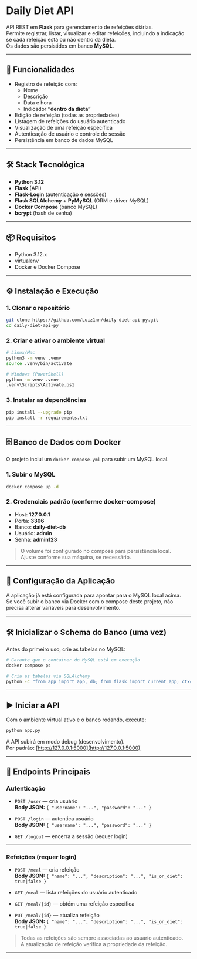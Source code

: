 
# Daily Diet API

API REST em **Flask** para gerenciamento de refeições diárias.  
Permite registrar, listar, visualizar e editar refeições, incluindo a indicação se cada refeição está ou não dentro da dieta.  
Os dados são persistidos em banco **MySQL**.

---

## 🚀 Funcionalidades

- Registro de refeição com:
  - Nome
  - Descrição
  - Data e hora
  - Indicador **“dentro da dieta”**
- Edição de refeição (todas as propriedades)
- Listagem de refeições do usuário autenticado
- Visualização de uma refeição específica
- Autenticação de usuário e controle de sessão
- Persistência em banco de dados MySQL

---

## 🛠️ Stack Tecnológica

- **Python 3.12**
- **Flask** (API)
- **Flask-Login** (autenticação e sessões)
- **Flask SQLAlchemy** + **PyMySQL** (ORM e driver MySQL)
- **Docker Compose** (banco MySQL)
- **bcrypt** (hash de senha)

---

## 📦 Requisitos

- Python 3.12.x
- virtualenv
- Docker e Docker Compose

---

## ⚙️ Instalação e Execução

### 1. Clonar o repositório

```bash
git clone https://github.com/Luiz1nn/daily-diet-api-py.git
cd daily-diet-api-py
```

### 2. Criar e ativar o ambiente virtual

```bash
# Linux/Mac
python3 -m venv .venv
source .venv/bin/activate

# Windows (PowerShell)
python -m venv .venv
.venv\Scripts\Activate.ps1
```

### 3. Instalar as dependências

```bash
pip install --upgrade pip
pip install -r requirements.txt
```

---

## 🗄️ Banco de Dados com Docker

O projeto inclui um `docker-compose.yml` para subir um MySQL local.

### 1. Subir o MySQL

```bash
docker compose up -d
```

### 2. Credenciais padrão (conforme docker-compose)

- Host: **127.0.0.1**
- Porta: **3306**
- Banco: **daily-diet-db**
- Usuário: **admin**
- Senha: **admin123**

> O volume foi configurado no compose para persistência local.  
> Ajuste conforme sua máquina, se necessário.

---

## 🔧 Configuração da Aplicação

A aplicação já está configurada para apontar para o MySQL local acima.  
Se você subir o banco via Docker com o compose deste projeto, não precisa alterar variáveis para desenvolvimento.

---

## 🛠️ Inicializar o Schema do Banco (uma vez)

Antes do primeiro uso, crie as tabelas no MySQL:

```bash
# Garante que o container do MySQL está em execução
docker compose ps
```

```bash
# Cria as tabelas via SQLAlchemy
python -c "from app import app, db; from flask import current_app; ctx=app.app_context(); ctx.push(); db.create_all(); print('Tabelas criadas com sucesso'); ctx.pop()"
```

---

## ▶️ Iniciar a API

Com o ambiente virtual ativo e o banco rodando, execute:

```bash
python app.py
```

A API subirá em modo debug (desenvolvimento).  
Por padrão: [http://127.0.0.1:5000](http://127.0.0.1:5000)

---

## 🔗 Endpoints Principais

### Autenticação

- `POST /user` — cria usuário  
  **Body JSON:** `{ "username": "...", "password": "..." }`

- `POST /login` — autentica usuário  
  **Body JSON:** `{ "username": "...", "password": "..." }`

- `GET /logout` — encerra a sessão (requer login)

---

### Refeições (requer login)

- `POST /meal` — cria refeição  
  **Body JSON:** `{ "name": "...", "description": "...", "is_on_diet": true|false }`

- `GET /meal` — lista refeições do usuário autenticado

- `GET /meal/{id}` — obtém uma refeição específica

- `PUT /meal/{id}` — atualiza refeição  
  **Body JSON:** `{ "name": "...", "description": "...", "is_on_diet": true|false }`

> Todas as refeições são sempre associadas ao usuário autenticado.  
> A atualização de refeição verifica a propriedade da refeição.

---
